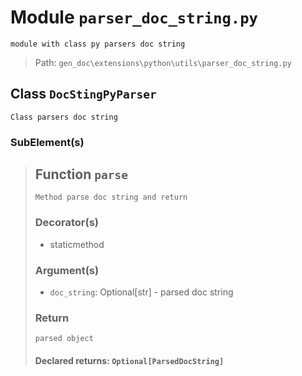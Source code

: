 # Module `parser_doc_string.py`
```text
module with class py parsers doc string
```

> Path: `gen_doc\extensions\python\utils\parser_doc_string.py`
## Class `DocStingPyParser`
```text
Class parsers doc string
```

### SubElement(s)
 > ## Function  `parse`
 > ```text
 > Method parse doc string and return
 > ```
 > 
 > ### Decorator(s)
 > + staticmethod
 > ### Argument(s)
 > + `doc_string`: Optional[str] - parsed doc string
 > ### Return
 > ```text
 > parsed object
 > ```
 > 
 > #### Declared returns: `Optional[ParsedDocString]`
